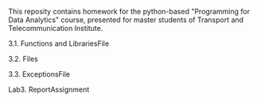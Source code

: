 This reposity contains homework for the python-based "Programming for Data Analytics" course, presented for master students of Transport and Telecommunication Institute.

3.1. Functions and LibrariesFile

3.2. Files

3.3. ExceptionsFile

Lab3. ReportAssignment
